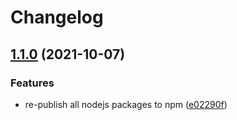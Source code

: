 # Changelog

## [1.1.0](https://www.github.com/animeapis/api-nodejs-client/compare/crossrefs-v1.0.0...crossrefs-v1.1.0) (2021-10-07)


### Features

* re-publish all nodejs packages to npm ([e02290f](https://www.github.com/animeapis/api-nodejs-client/commit/e02290fa767b60f77fabeabe23697ea51dda791a))
